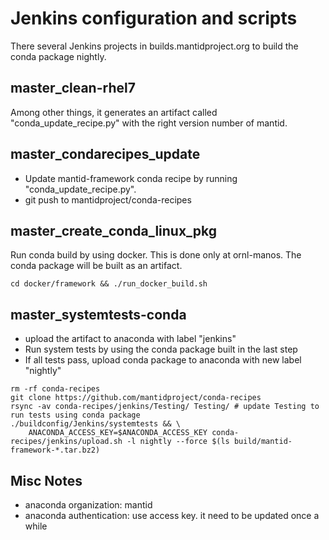 # Jenkins configuration and scripts

There several Jenkins projects in builds.mantidproject.org to build the conda package nightly.

## master_clean-rhel7
Among other things, it generates an artifact called "conda_update_recipe.py" with the right version number of mantid.

## master_condarecipes_update
* Update mantid-framework conda recipe by running "conda_update_recipe.py".
* git push to mantidproject/conda-recipes

## master_create_conda_linux_pkg
Run conda build by using docker. This is done only at ornl-manos. 
The conda package will be built as an artifact.

  `cd docker/framework && ./run_docker_build.sh`

## master_systemtests-conda
* upload the artifact to anaconda with label "jenkins"
* Run system tests by using the conda package built in the last step
* If all tests pass, upload conda package to anaconda with new label "nightly"

```
rm -rf conda-recipes
git clone https://github.com/mantidproject/conda-recipes
rsync -av conda-recipes/jenkins/Testing/ Testing/ # update Testing to run tests using conda package
./buildconfig/Jenkins/systemtests && \
	ANACONDA_ACCESS_KEY=$ANACONDA_ACCESS_KEY conda-recipes/jenkins/upload.sh -l nightly --force $(ls build/mantid-framework-*.tar.bz2)
```

## Misc Notes
* anaconda organization: mantid
* anaconda authentication: use access key. it need to be updated once a while

